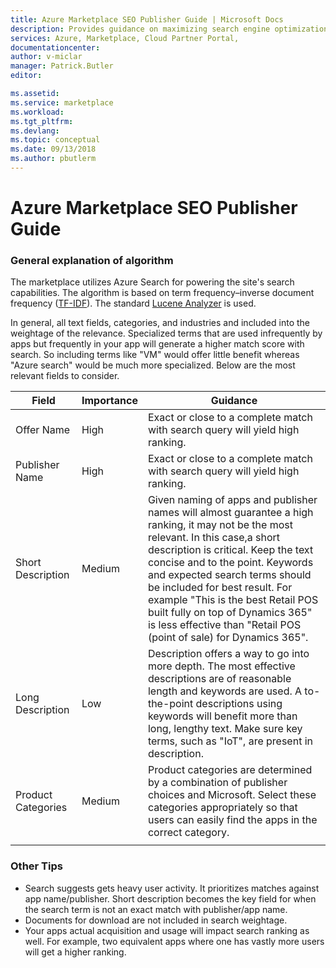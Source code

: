 ```yaml
---
title: Azure Marketplace SEO Publisher Guide | Microsoft Docs
description: Provides guidance on maximizing search engine optimization (SEO).
services: Azure, Marketplace, Cloud Partner Portal, 
documentationcenter:
author: v-miclar
manager: Patrick.Butler  
editor:

ms.assetid: 
ms.service: marketplace
ms.workload: 
ms.tgt_pltfrm: 
ms.devlang: 
ms.topic: conceptual
ms.date: 09/13/2018
ms.author: pbutlerm
---
```



Azure Marketplace SEO Publisher Guide
=======================================

### General explanation of algorithm

The marketplace utilizes Azure Search for powering the site's search
capabilities. The algorithm is based on term frequency–inverse document frequency ([TF-IDF](https://en.wikipedia.org/wiki/Tf–idf)). The standard [Lucene Analyzer](https://lucene.apache.org/core/) is used.

In general, all text fields, categories, and industries and included
into the weightage of the relevance. Specialized terms that are used
infrequently by apps but frequently in your app will generate a higher
match score with search. So including terms like "VM" would offer 
little benefit whereas "Azure search" would be much more specialized.
Below are the most relevant fields to consider.

 
|  Field                   | Importance | Guidance                                                                                            |
|  --------------------    | ----------                   | ---------------                                                                   |
| Offer Name               |  High      | Exact or close to a complete match with search query will yield high ranking.                       |
| Publisher Name           |  High      | Exact or close to a complete match with search query will yield high ranking.                       |
| Short Description        |  Medium    | Given naming of apps and publisher names will almost guarantee a high ranking, it may not be the most relevant. In this case,a short description is critical. Keep the text concise and to the point. Keywords and expected search terms should be included for best result.  For example "This is the best Retail POS built fully on top of Dynamics 365" is less effective than "Retail POS (point of sale) for Dynamics 365".  | 
| Long Description         |  Low       | Description offers a way to go into more depth. The most effective descriptions are of reasonable length and keywords are used.  A to-the-point descriptions using keywords will benefit more than long, lengthy text. Make sure key terms, such as "IoT", are present in description.  |
| Product Categories       | Medium     |  Product categories are determined by a combination of publisher choices and Microsoft. Select these categories appropriately so that users can easily find the apps in the correct category. |
|  |  |  |


### Other Tips

-   Search suggests gets heavy user activity. It prioritizes matches
    against app name/publisher. Short description becomes the key field
    for when the search term is not an exact match with publisher/app
    name.
-   Documents for download are not included in search weightage.
-   Your apps actual acquisition and usage will impact search ranking as
    well. For example, two equivalent apps where one has vastly more users
    will get a higher ranking.

